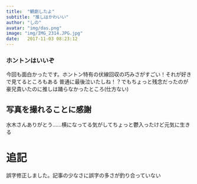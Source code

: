 ```yaml
---
title:  "観劇したよ"
subtitle: "推しはかわいい"
author: "しの"
avatar: "img/das.png"
image: "img/IMG_2314.JPG.jpg"
date:   2017-11-03 08:23:12
---
```


### ホントンはいいぞ
今回も面白かったです。ホントン特有の伏線回収の巧みさがすごい！それが好きで見てるところもある
普通に最後泣いたしね！？でもちょっと残念だったのが豪兄貴いたのに推しは踊らなかったところ(仕方ない)


## 写真を撮れることに感謝
水木さんありがとう……横になってる気がしてちょっと鬱入ったけど元気に生きる


# 追記
誤字修正しました。記事の少なさに誤字の多さが釣り合っていない
